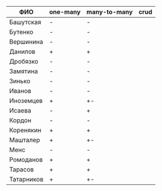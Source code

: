 | **ФИО**    | one-many | many-to-many | crud |
|------------|----------|--------------|------|
| Башутская  | -        | -            |      |
| Бутенко    | -        | -            |      |
| Вершинина  | -        | -            |      |
| Данилов    | +        | +            |      |
| Дробязко   | -        | -            |      |
| Замятина   | -        | -            |      |
| Зинько     | -        | -            |      |
| Иванов     | -        | -            |      |
| Иноземцев  | +        | +-           |      |
| Исаева     | -        | +            |      |
| Кордон     | -        | -            |      |
| Коренякин  | +        | +            |      |
| Машталер   | +        | +-           |      |
| Менс       | -        | -            |      |
| Ромоданов  | +        | +            |      |
| Тарасов    | +        | +            |      |
| Татарников | +        | +-           |      |

